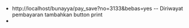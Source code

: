 - http://localhost/bunayya/pay_save?no=3133&bebas=yes
  -- Diriwayat pembayaran tambahkan button print
-
